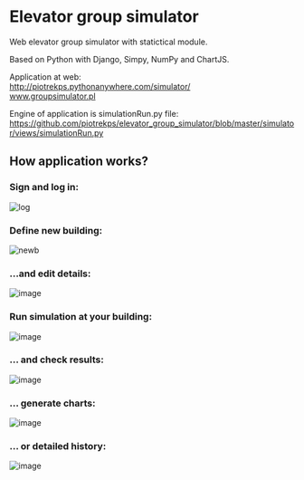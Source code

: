# Elevator group simulator

Web elevator group simulator with statictical module. 

Based on Python with Django, Simpy, NumPy and ChartJS.



Application at web:
</br>http://piotrekps.pythonanywhere.com/simulator/ 
</br>www.groupsimulator.pl


Engine of application is simulationRun.py file:
https://github.com/piotrekps/elevator_group_simulator/blob/master/simulator/views/simulationRun.py





<h2>How application works?</h2>



<h3>Sign and log in:</h3>

![log](https://user-images.githubusercontent.com/26420051/27590517-41290d4a-5b4f-11e7-8243-9bda22a339f2.png)

<h3>Define new building:</h3>

![newb](https://user-images.githubusercontent.com/26420051/27590770-fa2607d0-5b4f-11e7-876b-8b1ddb512faa.png)

<h3>...and edit details:</h3>

![image](https://user-images.githubusercontent.com/26420051/27590957-917c0576-5b50-11e7-9a4e-23e4184b808f.png)

<h3>Run simulation at your building:</h3>

![image](https://user-images.githubusercontent.com/26420051/27591016-c50bdf74-5b50-11e7-9f81-a4206ca62ac4.png)

<h3>... and check results:</h3>

![image](https://user-images.githubusercontent.com/26420051/27591115-0ab7c60a-5b51-11e7-855f-753419f7e2cf.png)

<h3>... generate charts:</h3>

![image](https://user-images.githubusercontent.com/26420051/27591196-44234658-5b51-11e7-9208-366fb69df378.png)

<h3>... or detailed history:</h3>

![image](https://user-images.githubusercontent.com/26420051/27591281-7be49aec-5b51-11e7-8428-da3620bd837f.png)



